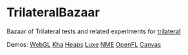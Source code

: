 # TrilateralBazaar
Bazaar of Trilateral tests and related experiments for [trilateral](https://github.com/nanjizar/trilateral/)

Demos: 
[WebGL](https://nanjizal.github.io/TrilateralBazaar/demo/binWebGL/)
[Kha](https://nanjizal.github.io/TrilateralBazaar/toolkitTest/build/html5/)
[Heaps](https://nanjizal.github.io/TrilateralBazaar/toolkitTest/binHeaps/)
[Luxe](https://nanjizal.github.io/TrilateralBazaar/toolkitTest/binLuxe/web/)
[NME](https://nanjizal.github.io/TrilateralBazaar/toolkitTest/binNme/jsprime/TestFlash/)
[OpenFL](https://nanjizal.github.io/TrilateralBazaar/toolKitTest/binOpenFL/Exports/html5/release/bin/index.html)
[Canvas](https://nanjizal.github.io/TrilateralBazaar/toolKitTest/binCanvas/index.html)
